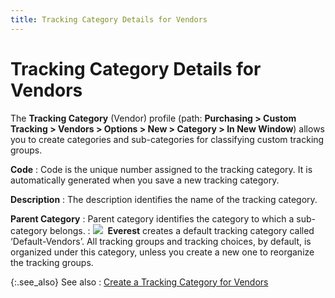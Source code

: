```yaml
---
title: Tracking Category Details for Vendors
---
```


# Tracking Category Details for Vendors


The **Tracking Category** (Vendor)  profile (path: **Purchasing &gt; Custom 
 Tracking &gt; Vendors &gt; Options &gt; New &gt; Category &gt; In New 
 Window**) allows you to create categories and sub-categories for  classifying custom tracking groups.


**Code**
: Code is the unique number assigned to the tracking  category. It is automatically generated when you save a new tracking category.


**Description**
: The description identifies the name of the tracking  category.


**Parent Category**
: Parent category identifies the category to which  a sub-category belongs.
: ![]({{site.ct_baseurl}}/img/note.gif)  **Everest**  creates a default tracking category called ‘Default-Vendors’. All tracking  groups and tracking choices, by default, is organized under this  category, unless you create a new one to reorganize the tracking groups.


{:.see_also}
See also
: [Create  a Tracking Category for Vendors]({{site.ct_baseurl}}/vendor-tracking/create_a_tracking_category_for_vendors.html)
